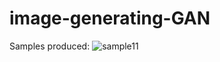 # image-generating-GAN
Samples produced:
![sample11](https://github.com/dylan-jacobs/image-generating-GAN/assets/78403395/38843b0f-6948-4cad-90f8-c0929440af29)

